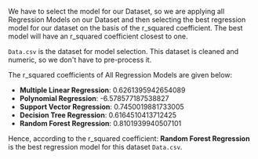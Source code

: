 We have to select the model for our Dataset, so we are applying all Regression Models on our Dataset and then selecting the best regression model for our dataset on the basis of the r_squared coefficient. The best model will have an r_squared coefficient closest to one.

`Data.csv` is the dataset for model selection. This dataset is cleaned and numeric, so we don't have to pre-process it.

The r_squared coefficients of All Regression Models are given below:

- **Multiple Linear Regression**:  0.6261395942654089
- **Polynomial Regression**:       -6.578577187538827
- **Support Vector Regression**:   0.7450019881733005
- **Decision Tree Regression**:    0.6164510413712425
- **Random Forest Regression**:    0.8101939940507101

Hence, according to the r_squared coefficient: **Random Forest Regression** is the best regression model for this dataset `Data.csv`.